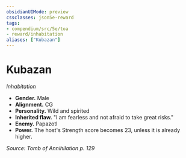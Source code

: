 ```yaml
---
obsidianUIMode: preview
cssclasses: json5e-reward
tags:
- compendium/src/5e/toa
- reward/inhabitation
aliases: ["Kubazan"]
---
```

# Kubazan
*Inhabitation*  

- **Gender.** Male  
- **Alignment.** CG  
- **Personality.** Wild and spirited  
- **Inherited flaw.** "I am fearless and not afraid to take great risks."  
- **Enemy.** Papazotl  
- **Power.** The host's Strength score becomes 23, unless it is already higher.  

*Source: Tomb of Annihilation p. 129*